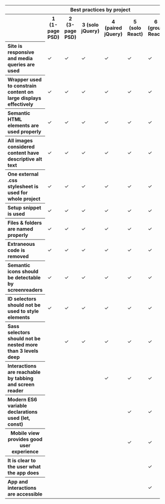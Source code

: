 <!-- Per https://docs.google.com/spreadsheets/d/13YswvGjg_AqMw4sTBTo_Rvbv6GPAGQW12nZAdg9iUrQ/edit#gid=0 -->

<table>
  <tr>
    <th colspan="8">Best practices by project</th>
  </tr>
  <tr>
    <th></th>
    <th>1 (1-page PSD)</th>
    <th>2 (3-page PSD)</th>
    <th>3 (solo jQuery)</th>
    <th>4 (paired jQuery)</th>
    <th>5 (solo React)</th>
    <th>6 (group React)</th>
    <th>7 (portfolio)</th>
  </tr>
  <tr>
    <th align="left">Site is responsive and media queries are used</th>
    <td>✓</td>
    <td>✓</td>
    <td>✓</td>
    <td>✓</td>
    <td>✓</td>
    <td>✓</td>
    <td>✓</td>
  </tr>
  <tr>
    <th align="left">Wrapper used to constrain content on large displays effectively</th>
    <td>✓</td>
    <td>✓</td>
    <td>✓</td>
    <td>✓</td>
    <td>✓</td>
    <td>✓</td>
    <td>✓</td>
  </tr>
  <tr>
    <th align="left">Semantic HTML elements are used properly</th>
    <td>✓</td>
    <td>✓</td>
    <td>✓</td>
    <td>✓</td>
    <td>✓</td>
    <td>✓</td>
    <td>✓</td>
  </tr>
  <tr>
    <th align="left">All images considered content have descriptive alt text</th>
    <td>✓</td>
    <td>✓</td>
    <td>✓</td>
    <td>✓</td>
    <td>✓</td>
    <td>✓</td>
    <td>✓</td>
  </tr>
  <tr>
    <th align="left">One external .css stylesheet is used for whole project</th>
    <td>✓</td>
    <td>✓</td>
    <td>✓</td>
    <td>✓</td>
    <td>✓</td>
    <td>✓</td>
    <td>✓</td>
  </tr>
  <tr>
    <th align="left">Setup snippet is used</th>
    <td>✓</td>
    <td>✓</td>
    <td>✓</td>
    <td>✓</td>
    <td>✓</td>
    <td>✓</td>
    <td>✓</td>
  </tr>
  <tr>
    <th align="left">Files & folders are named properly</th>
    <td>✓</td>
    <td>✓</td>
    <td>✓</td>
    <td>✓</td>
    <td>✓</td>
    <td>✓</td>
    <td>✓</td>
  </tr>
  <tr>
    <th align="left">Extraneous code is removed</th>
    <td>✓</td>
    <td>✓</td>
    <td>✓</td>
    <td>✓</td>
    <td>✓</td>
    <td>✓</td>
    <td>✓</td>
  </tr>
  <tr>
    <th align="left">Semantic icons should be detectable by screenreaders</th>
    <td>✓</td>
    <td>✓</td>
    <td>✓</td>
    <td>✓</td>
    <td>✓</td>
    <td>✓</td>
    <td>✓</td>
  </tr>
  <tr>
    <th align="left">ID selectors should not be used to style elements</th>
    <td>✓</td>
    <td>✓</td>
    <td>✓</td>
    <td>✓</td>
    <td>✓</td>
    <td>✓</td>
    <td>✓</td>
  </tr>
  <tr>
    <th align="left">Sass selectors should not be nested more than 3 levels deep</th>
    <td> </td>
    <td>✓</td>
    <td>✓</td>
    <td>✓</td>
    <td>✓</td>
    <td>✓</td>
    <td>✓</td>
  </tr>
  <tr>
    <th align="left">Interactions are reachable by tabbing and screen reader</th>
    <td> </td>
    <td> </td>
    <td> </td>
    <td>✓</td>
    <td>✓</td>
    <td>✓</td>
    <td>✓</td>
  </tr>
  <tr>
    <th align="left">Modern ES6 variable declarations used (let, const)</th>
    <td> </td>
    <td> </td>
    <td> </td>
    <td> </td>
    <td>✓</td>
    <td>✓</td>
    <td>✓</td>
  </tr>
  <tr>
    <th>Mobile view provides good user experience</th>
    <td> </td>
    <td> </td>
    <td> </td>
    <td> </td>
    <td>✓</td>
    <td>✓</td>
    <td>✓</td>
  </tr>
  <tr>
    <th align="left">It is clear to the user what the app does</th>
    <td> </td>
    <td> </td>
    <td> </td>
    <td> </td>
    <td> </td>
    <td>✓</td>
    <td> </td>
  </tr>
  <tr>
    <th align="left">App and interactions are accessible</th>
    <td> </td>
    <td> </td>
    <td> </td>
    <td> </td>
    <td> </td>
    <td>✓</td>
    <td> </td>
  </tr>
</table>